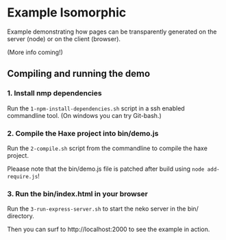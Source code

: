 # Example Isomorphic

Example demonstrating how pages can be transparently generated on the server (node) or on the client (browser). 
	
(More info coming!)



## Compiling and running the demo

### 1. Install nmp dependencies

Run the `1-npm-install-dependencies.sh` script in a ssh enabled commandline tool. (On windows you can try Git-bash.)

### 2. Compile the Haxe project into bin/demo.js

Run the `2-compile.sh` script from the commandline to compile the haxe project.

Pleaase note that the bin/demo.js file is patched after build using `node add-require.js`!

### 3. Run the bin/index.html in your browser

Run the `3-run-express-server.sh` to start the neko server in the bin/ directory. 

Then you can surf to http://localhost:2000 to see the example in action.







